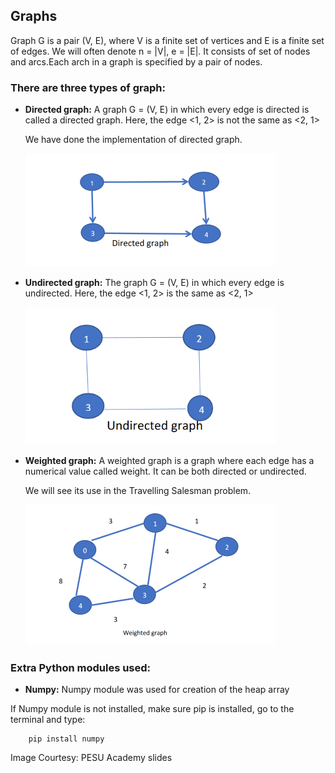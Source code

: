 ## Graphs

Graph G is a pair (V, E), where V is a finite set of vertices and E is a finite set of edges. We will often denote n = |V|, e = |E|. It consists of set of nodes and arcs.Each arch in a graph is specified by a pair of nodes.

### There are three types of graph:

- **Directed graph:** A graph G = (V, E) in which every edge is directed is called a directed graph.
Here, the edge <1, 2> is not the same as <2, 1>

    We have done the implementation of directed graph.

    ![dgraph](../../img/pesu_directgraph.png)

- **Undirected graph:** The graph G = (V, E) in which every edge is undirected.
Here, the edge <1, 2> is the same as <2, 1>

    ![ugraph](../../img/pesu_undirectgraph.png)
- **Weighted graph:** A weighted graph is a graph where each edge has
a numerical value called weight. It can be both directed or undirected.

    We will see its use in the Travelling Salesman problem.

    ![wgraph](../../img/pesu_weightgraph.png)

### **Extra Python modules used:**
- **Numpy:** Numpy module was used for creation of the heap array

If Numpy module is not installed, make sure pip is installed, go to the terminal and type:

        pip install numpy

Image Courtesy: PESU Academy slides